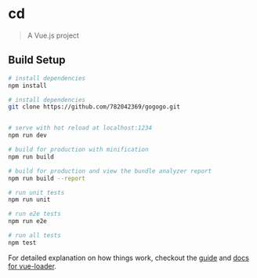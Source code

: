# cd

> A Vue.js project

## Build Setup

``` bash
# install dependencies
npm install

# install dependencies
git clone https://github.com/782042369/gogogo.git 


# serve with hot reload at localhost:1234
npm run dev

# build for production with minification
npm run build

# build for production and view the bundle analyzer report
npm run build --report

# run unit tests
npm run unit

# run e2e tests
npm run e2e

# run all tests
npm test
```

For detailed explanation on how things work, checkout the [guide](http://vuejs-templates.github.io/webpack/) and [docs for vue-loader](http://vuejs.github.io/vue-loader).
